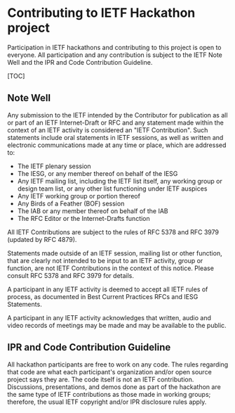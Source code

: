 # Contributing to IETF Hackathon project

Participation in IETF hackathons and contributing to this project is open to everyone. All participation and any contribution is subject to the IETF Note Well and the IPR and Code Contribution Guideline.

[TOC]

## Note Well

Any submission to the IETF intended by the Contributor for publication as all or part of an IETF Internet-Draft or RFC and any statement made within the context of an IETF activity is considered an "IETF Contribution". Such statements include oral statements in IETF sessions, as well as written and electronic communications made at any time or place, which are addressed to:

*  The IETF plenary session
*  The IESG, or any member thereof on behalf of the IESG
*  Any IETF mailing list, including the IETF list itself, any working group or design team list, or any other list functioning under IETF auspices
*  Any IETF working group or portion thereof
*  Any Birds of a Feather (BOF) session
*  The IAB or any member thereof on behalf of the IAB
*  The RFC Editor or the Internet-Drafts function

All IETF Contributions are subject to the rules of RFC 5378 and RFC 3979 (updated by RFC 4879).

Statements made outside of an IETF session, mailing list or other function, that are clearly not intended to be input to an IETF activity, group or function, are not IETF Contributions in the context of this notice.  Please consult RFC 5378 and RFC 3979 for details.

A participant in any IETF activity is deemed to accept all IETF rules of process, as documented in Best Current Practices RFCs and IESG Statements.

A participant in any IETF activity acknowledges that written, audio and video records of meetings may be made and may be available to the public.

## IPR and Code Contribution Guideline

All hackathon participants are free to work on any code. The rules regarding that code are what each participant's organization and/or open source project says they are. The code itself is not an IETF contribution. Discussions, presentations, and demos done as part of the hackathon are the same type of IETF contributions as those made in working groups; therefore, the usual IETF copyright and/or IPR disclosure rules apply.
